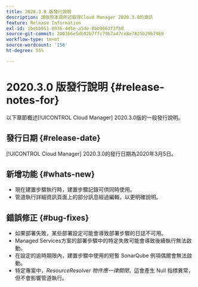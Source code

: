 ```yaml
---
title: 2020.3.0 版發行說明
description: 請依照本頁所述取得Cloud Manager 2020.3.0的資訊
feature: Release Information
exl-id: 1bebb051-0936-445e-a5de-8bb9063f3fb8
source-git-commit: 200366e5db92b7ffc79b7a47ce8e7825b29b7969
workflow-type: tm+mt
source-wordcount: '156'
ht-degree: 55%

---
```


# 2020.3.0 版發行說明 {#release-notes-for}

以下章節概述[!UICONTROL Cloud Manager] 2020.3.0版的一般發行說明。

## 發行日期 {#release-date}

[!UICONTROL Cloud Manager] 2020.3.0的發行日期為2020年3月5日。

## 新增功能 {#whats-new}

* 現在建置步驟執行時，建置步驟記錄可供同時使用。
* 管道執行詳細資訊頁面上的部分訊息經過編輯，以更明確說明。

## 錯誤修正 {#bug-fixes}

* 如果部署失敗，某些部署設定可能會導致部署步驟的日誌不可用。
* Managed Services方案的部署步驟中的特定失敗可能會導致後續執行無法啟動。
* 在設定的逾時期限內，建置步驟中使用的短暫 SonarQube 例項偶爾會無法啟動。
* 特定專案中，*ResourceResolver 物件應一律關閉*，這會產生 Null 指標異常，但不會影響管道執行。
